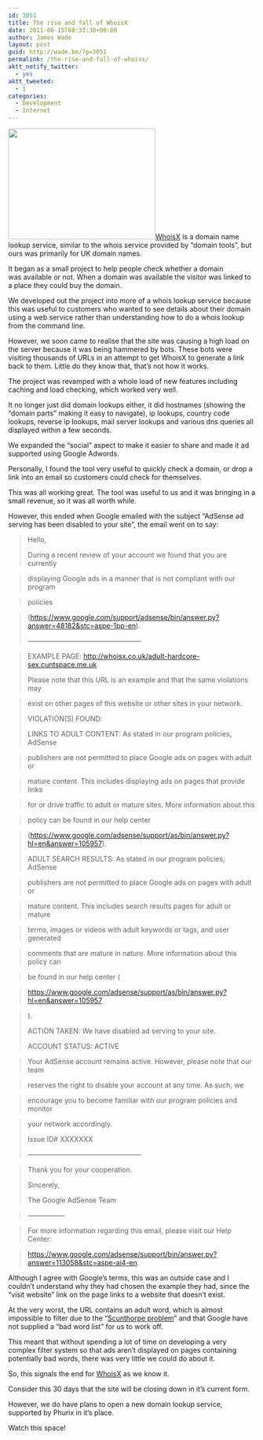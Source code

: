 ```yaml
---
id: 3051
title: The rise and fall of WhoisX
date: 2011-08-15T08:33:38+00:00
author: James Wade
layout: post
guid: http://wade.be/?p=3051
permalink: /the-rise-and-fall-of-whoisx/
aktt_notify_twitter:
  - yes
aktt_tweeted:
  - 1
categories:
  - Development
  - Internet
---
```

<p class="lead">
  <a href="http://wade.be/upload/fail.png"><img class="alignright size-medium wp-image-3143" title="Fail narwhal" src="http://wade.be/upload/fail-300x225.png" alt="" width="300" height="225" srcset="http://wade.be/upload/fail-300x225.png 300w, http://wade.be/upload/fail.png 500w" sizes="(max-width: 300px) 100vw, 300px" /></a><a href="http://whoisx.co.uk/">WhoisX</a> is a domain name lookup service, similar to the whois service provided by &#8220;domain tools&#8221;, but ours was primarily for UK domain names.
</p>

It began as a small project to help people check whether a domain was available or not. When a domain was available the visitor was linked to a place they could buy the domain.

<!--more-->We developed out the project into more of a whois lookup service because this was useful to customers who wanted to see details about their domain using a web service rather than understanding how to do a whois lookup from the command line.

However, we soon came to realise that the site was causing a high load on the server because it was being hammered by bots. These bots were visiting thousands of URLs in an attempt to get WhoisX to generate a link back to them. Little do they know that, that&#8217;s not how it works.

The project was revamped with a whole load of new features including caching and load checking, which worked very well.

It no longer just did domain lookups either, it did hostnames (showing the &#8220;domain parts&#8221; making it easy to navigate), ip lookups, country code lookups, reverse ip lookups, mail server lookups and various dns queries all displayed within a few seconds.

We expanded the &#8220;social&#8221; aspect to make it easier to share and made it ad supported using Google Adwords.

Personally, I found the tool very useful to quickly check a domain, or drop a link into an email so customers could check for themselves.

This was all working great. The tool was useful to us and it was bringing in a small revenue, so it was all worth while.

However, this ended when Google emailed with the subject &#8220;AdSense ad serving has been disabled to your site&#8221;, the email went on to say:

> Hello,
> 
> During a recent review of your account we found that you are currently
  
> displaying Google ads in a manner that is not compliant with our program
  
> policies
  
> (<https://www.google.com/support/adsense/bin/answer.py?answer=48182&stc=aspe-1pp-en>).
> 
> &#8212;&#8212;&#8212;&#8212;&#8212;&#8212;&#8212;&#8212;&#8212;&#8212;&#8212;&#8212;&#8212;&#8212;&#8212;&#8212;&#8211;
  
> EXAMPLE PAGE: <http://whoisx.co.uk/adult-hardcore-sex.cuntspace.me.uk>
> 
> Please note that this URL is an example and that the same violations may
  
> exist on other pages of this website or other sites in your network.
> 
> VIOLATION(S) FOUND:
> 
> LINKS TO ADULT CONTENT: As stated in our program policies, AdSense
  
> publishers are not permitted to place Google ads on pages with adult or
  
> mature content. This includes displaying ads on pages that provide links
  
> for or drive traffic to adult or mature sites. More information about this
  
> policy can be found in our help center
  
> (<https://www.google.com/adsense/support/as/bin/answer.py?hl=en&answer=105957>).
> 
> ADULT SEARCH RESULTS: As stated in our program policies, AdSense
  
> publishers are not permitted to place Google ads on pages with adult or
  
> mature content. This includes search results pages for adult or mature
  
> terms, images or videos with adult keywords or tags, and user generated
  
> comments that are mature in nature. More information about this policy can
  
> be found in our help center (
  
> <https://www.google.com/adsense/support/as/bin/answer.py?hl=en&answer=105957>
  
> ).
> 
> ACTION TAKEN: We have disabled ad serving to your site.
> 
> ACCOUNT STATUS: ACTIVE
  
> Your AdSense account remains active. However, please note that our team
  
> reserves the right to disable your account at any time. As such, we
  
> encourage you to become familiar with our program policies and monitor
  
> your network accordingly.
> 
> Issue ID# XXXXXXX
> 
> &#8212;&#8212;&#8212;&#8212;&#8212;&#8212;&#8212;&#8212;&#8212;&#8212;&#8212;&#8212;&#8212;&#8212;&#8212;&#8212;&#8211;
  
> Thank you for your cooperation.
> 
> Sincerely,
> 
> The Google AdSense Team
  
> &#8212;&#8212;&#8212;&#8212;&#8212;-
  
> For more information regarding this email, please visit our Help Center:
  
> <https://www.google.com/adsense/support/bin/answer.py?answer=113058&stc=aspe-ai4-en>.

Although I agree with Google&#8217;s terms, this was an outside case and I couldn&#8217;t understand why they had chosen the example they had, since the &#8220;visit website&#8221; link on the page links to a website that doesn&#8217;t exist.

At the very worst, the URL contains an adult word, which is almost impossible to filter due to the &#8220;[Scunthorpe problem](http://en.wikipedia.org/wiki/Scunthorpe_problem)&#8221; and that Google have not supplied a &#8220;bad word list&#8221; for us to work off.

This meant that without spending a lot of time on developing a very complex filter system so that ads aren&#8217;t displayed on pages containing potentially bad words, there was very little we could do about it.

So, this signals the end for [WhoisX](http://whoisx.co.uk/) as we know it.

Consider this 30 days that the site will be closing down in it&#8217;s current form.

However, we do have plans to open a new domain lookup service, supported by Phurix in it&#8217;s place.

Watch this space!